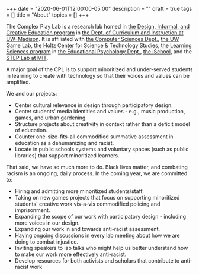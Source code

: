 +++
date = "2020-06-01T12:00:00-05:00"
description = ""
draft = true
tags = []
title = "About"
topics = []
+++

The Complex Play Lab is a research lab homed in [the Design, Informal, and Creative Education program](https://ci.education.wisc.edu/research/digital-media/) in [the Dept. of Curriculum and Instruction at UW–Madison](https://ci.education.wisc.edu/). It is affiliated with [the Computer Sciences Dept.](https://www.cs.wisc.edu/), [the UW Game Lab](https://games.education.wisc.edu/), [the Holtz Center for Science & Technology Studies](https://sts.wisc.edu/), [the Learning Sciences program](https://edpsych.education.wisc.edu/academics/ls/) in [the Educational Psychology Dept.](https://edpsych.education.wisc.edu/), [the iSchool](https://ischool.wisc.edu/), and the [STEP Lab at MIT](https://education.mit.edu/). 

A major goal of the CPL is to support minoritized and under-served students in learning to create with technology so that their voices and values can be amplified.

We and our projects:
* Center cultural relevance in design through participatory design.
* Center students' media identities and values - e.g., music production, games, and urban gardening.
* Structure projects about creativity in context rather than a deficit model of education.
* Counter one-size-fits-all commodified summative assessment in education as a dehumanizing and racist.
* Locate in public schools systems and voluntary spaces (such as public libraries) that support minoritized learners.

That said, we have so much more to do. Black lives matter, and combating racism is an ongoing, daily process. In the coming year, we are committed to:
* Hiring and admitting more minoritized students/staff.
* Taking on new games projects that focus on supporting minoritized students' creative work vis-a-vis commodified policing and imprisonment.
* Expanding the scope of our work with participatory design - including more voices in our design.
* Expanding our work in and towards anti-racist assessment.
* Having ongoing discussions in every lab meeting about how we are doing to combat injustice.
* Inviting speakers to lab talks who might help us better understand how to make our work more effectively anti-racist.
* Develop resources for both activists and scholars that contribute to anti-racist work
